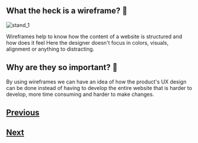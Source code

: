 ## What the heck is a wireframe? :page_with_curl:

![stand_1](../images/stand_1.png)

Wireframes help to know how the content of a website is structured and how does it feel
Here the designer doesn't focus in colors, visuals, alignment or anything to distracting.

## Why are they so important? :round_pushpin:

By using wireframes we can have an idea of how the product's UX design can be done instead of having to develop the entire website that is harder to develop, more time consuming and harder to make changes.

## [Previous](https://github.com/Coding-Talkers/volunteer-resources/blob/master/courses/Figma-Basics/4.uxDesign.md)

## [Next](https://github.com/Coding-Talkers/volunteer-resources/blob/master/courses/Figma-Basics/6.low-mid-high.md)
